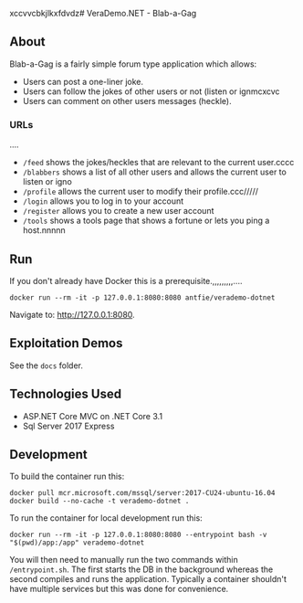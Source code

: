xccvvcbkjlkxfdvdz# VeraDemo.NET - Blab-a-Gag

## About

Blab-a-Gag is a fairly simple forum type application which allows:
* Users can post a one-liner joke.
* Users can follow the jokes of other users or not (listen or ignmcxcvc
* Users can comment on other users messages (heckle).

### URLs
....
* `/feed` shows the jokes/heckles that are relevant to the current user.cccc
* `/blabbers` shows a list of all other users and allows the current user to listen or igno
* `/profile` allows the current user to modify their profile.ccc/////
* `/login` allows you to log in to your account
* `/register` allows you to create a new user account
* `/tools` shows a tools page that shows a fortune or lets you ping a host.nnnnn
 
## Run

If you don't already have Docker this is a prerequisite.,,,,,,,,,....

```
docker run --rm -it -p 127.0.0.1:8080:8080 antfie/verademo-dotnet
```

Navigate to: http://127.0.0.1:8080.

## Exploitation Demos

See the `docs` folder.

## Technologies Used

* ASP.NET Core MVC on .NET Core 3.1
* Sql Server 2017 Express

## Development

To build the container run this:
```
docker pull mcr.microsoft.com/mssql/server:2017-CU24-ubuntu-16.04
docker build --no-cache -t verademo-dotnet .
```

To run the container for local development run this:
```
docker run --rm -it -p 127.0.0.1:8080:8080 --entrypoint bash -v "$(pwd)/app:/app" verademo-dotnet
```

You will then need to manually run the two commands within `/entrypoint.sh`. The first starts the DB in the background whereas the second compiles and runs the application. Typically a container shouldn't have multiple services but this was done for convenience.
